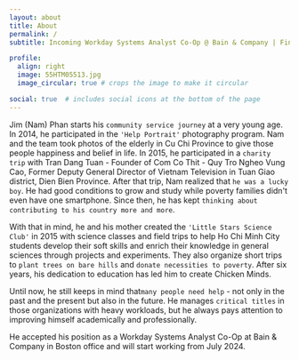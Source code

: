 ```yaml
---
layout: about
title: About
permalink: /
subtitle: Incoming Workday Systems Analyst Co-Op @ Bain & Company | Finance & Econometrics '26 @ Uinversity of South Florida | Microsoft Office Specialist Expert 2019 | Microsoft Certified Educator

profile:
  align: right
  image: 55HTM05513.jpg
  image_circular: true # crops the image to make it circular

social: true  # includes social icons at the bottom of the page
---
```

Jim (Nam) Phan starts his `community service journey` at a very young age. In 2014, he participated in the `'Help Portrait'` photography program. Nam and the team took photos of the elderly in Cu Chi Province to give those people happiness and belief in life. In 2015, he participated in a `charity trip` with Tran Dang Tuan - Founder of Com Co Thit - Quy Tro Ngheo Vung Cao, Former Deputy General Director of Vietnam Television in Tuan Giao district, Dien Bien Province. After that trip, Nam realized that `he was a lucky boy`. He had good conditions to grow and study while poverty families didn't even have one smartphone. Since then, he has kept `thinking about contributing to his country more and more`.

With that in mind, he and his mother created the `'Little Stars Science Club'` in 2015 with science classes and field trips to help Ho Chi Minh City students develop their soft skills and enrich their knowledge in general sciences through projects and experiments. They also organize short trips to `plant trees on bare hills` and `donate necessities to poverty`. After six years, his dedication to education has led him to create Chicken Minds.

Until now, he still keeps in mind that`many people need help` - not only in the past and the present but also in the future. He manages `critical titles` in those organizations with heavy workloads, but he always pays attention to improving himself academically and professionally.

He accepted his position as a Workday Systems Analyst Co-Op at Bain & Company in Boston office and will start working from July 2024.
